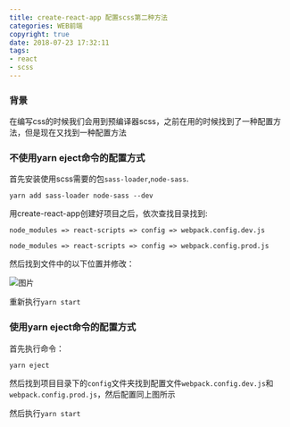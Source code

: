 ```yaml
---
title: create-react-app 配置scss第二种方法
categories: WEB前端
copyright: true
date: 2018-07-23 17:32:11
tags:
- react
- scss
---
```


### 背景

在编写css的时候我们会用到预编译器scss，之前在用的时候找到了一种配置方法，但是现在又找到一种配置方法<!--more-->

### 不使用yarn eject命令的配置方式
首先安装使用scss需要的包`sass-loader`,`node-sass`.

```
yarn add sass-loader node-sass --dev
```

用create-react-app创建好项目之后，依次查找目录找到:

```
node_modules => react-scripts => config => webpack.config.dev.js

node_modules => react-scripts => config => webpack.config.prod.js
```

然后找到文件中的以下位置并修改：

![图片](http://dinping.wangyuanweb.top/18-7-23/63661560.jpg)

重新执行`yarn start`

### 使用yarn eject命令的配置方式

首先执行命令：

```
yarn eject
```

然后找到项目目录下的`config`文件夹找到配置文件`webpack.config.dev.js`和`webpack.config.prod.js`，然后配置同上图所示

然后执行`yarn start`

